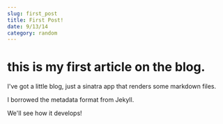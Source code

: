 ```yaml
---
slug: first_post
title: First Post!
date: 9/13/14
category: random
---
```

# this is my first article on the blog.

I've got a little blog, just a sinatra app that renders some markdown files.

I borrowed the metadata format from Jekyll.

We'll see how it develops!
